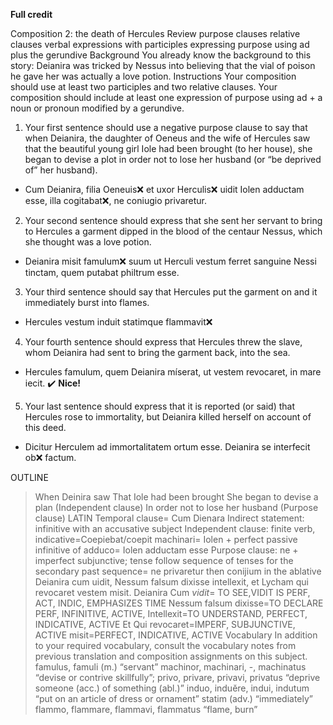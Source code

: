 **Full credit**

Composition 2: the death of Hercules 
Review 
purpose clauses
relative clauses
verbal expressions with participles
expressing purpose using ad plus the gerundive
Background 
You already know the background to this story: Deianira was tricked by Nessus into believing that the vial of poison he gave her was actually a love potion.
Instructions 
Your composition should use at least two participles and two relative clauses.
Your composition should include at least one expression of purpose using ad + a noun or pronoun modified by a gerundive.
1. Your first sentence should use a negative purpose clause to say that when Deianira, the daughter of Oeneus and the wife of Hercules saw that the beautiful young girl Iole had been brought (to her house), she began to devise a plot in order not to lose her husband (or “be deprived of” her husband).

- Cum Deianira, filia Oeneuis❌ et uxor Herculis❌ uidit Iolen adductam esse, illa cogitabat❌, ne coniugio privaretur.


2. Your second sentence should express that she sent her servant to bring to Hercules a garment dipped in the blood of the centaur Nessus, which she thought was a love potion.

- Deianira misit famulum❌ suum ut Herculi vestum ferret sanguine Nessi tinctam, quem putabat philtrum esse.

3. Your third sentence should say that Hercules put the garment on and it immediately burst into flames.

- Hercules vestum induit statimque flammavit❌

4. Your fourth sentence should express that Hercules threw the slave, whom Deianira had sent to bring the garment back, into the sea.

- Hercules famulum, quem Deianira míserat, ut vestem revocaret, in mare iecit. ✔️ **Nice!**

5. Your last sentence should express that it is reported (or said) that Hercules rose to immortality, but Deianira killed herself on account of this deed.

- Dicitur Herculem ad immortalitatem ortum esse. Deianira se interfecit ob❌ factum.


OUTLINE
> When Deinira saw
	That Iole had been brought
She began to devise a plan (Independent clause)
	In order not to lose her husband (Purpose clause)
LATIN
Temporal clause= Cum Dienara 
	Indirect statement: infinitive with an accusative subject
Independent clause: finite verb, indicative=Coepiebat/coepit machinari= Iolen + perfect passive infinitive of adduco= Iolen adductam esse
	Purpose clause: ne + imperfect subjunctive; tense follow sequence of tenses for the secondary past sequence= ne privaretur then conijium in the ablative
Deianira cum uidit, Nessum falsum dixisse intellexit, et Lycham qui revocaret vestem misit.
Deianira
Cum *vidit*= TO SEE,VIDIT IS PERF, ACT, INDIC, EMPHASIZES TIME
Nessum falsum dixisse=TO DECLARE PERF, INFINITIVE, ACTIVE,
Intellexit=TO UNDERSTAND, PERFECT, INDICATIVE, ACTIVE
Et
Qui revocaret=IMPERF, SUBJUNCTIVE, ACTIVE
misit=PERFECT, INDICATIVE, ACTIVE
Vocabulary 
In addition to your required vocabulary, consult the vocabulary notes from previous translation and composition assignments on this subject.
famulus, famuli (m.) “servant”
machinor, machinari, -, machinatus “devise or contrive skillfully”;
privo, privare, privavi, privatus “deprive someone (acc.) of something (abl.)”
induo, induĕre, indui, indutum “put on an article of dress or ornament”
statim (adv.) “immediately”
flammo, flammare, flammavi, flammatus “flame, burn”




